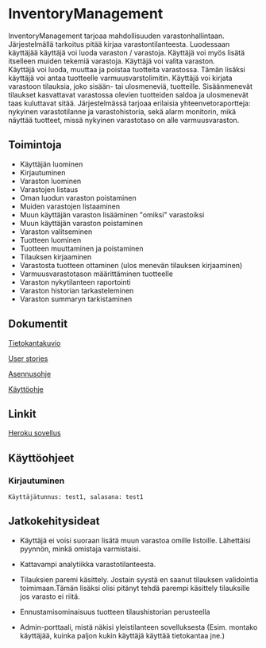 # InventoryManagement

InventoryManagement tarjoaa mahdollisuuden varastonhallintaan. 
Järjestelmällä tarkoitus pitää kirjaa varastontilanteesta. 
Luodessaan käyttäjää käyttäjä voi luoda varaston / varastoja.
Käyttäjä voi myös lisätä itselleen muiden tekemiä varastoja.
Käyttäjä voi valita varaston.  
Käyttäjä voi luoda, muuttaa ja poistaa tuotteita varastossa. Tämän lisäksi käyttäjä voi antaa tuotteelle varmuusvarstolimitin. Käyttäjä voi kirjata varastoon tilauksia, joko sisään- tai ulosmeneviä, tuotteille. 
Sisäänmenevät tilaukset kasvattavat varastossa olevien tuotteiden saldoa ja ulosmenevät taas kuluttavat sitää.
Järjestelmässä tarjoaa erilaisia yhteenvetoraportteja: nykyinen varastotilanne ja  varastohistoria, sekä alarm monitorin, mikä näyttää tuotteet, missä nykyinen varastotaso on alle varmuusvaraston.

## Toimintoja
* Käyttäjän luominen
* Kirjautuminen
* Varaston luominen
* Varastojen listaus
* Oman luodun varaston poistaminen
* Muiden varastojen listaaminen
* Muun käyttäjän varaston lisääminen "omiksi" varastoiksi
* Muun käyttäjän varaston poistaminen
* Varaston valitseminen
* Tuotteen luominen
* Tuotteen muuttaminen ja poistaminen
* Tilauksen kirjaaminen
* Varastosta tuotteen ottaminen (ulos menevän tilauksen kirjaaminen)
* Varmuusvarastotason määrittäminen tuotteelle
* Varaston nykytilanteen raportointi
* Varaston historian tarkasteleminen
* Varaston summaryn tarkistaminen

## Dokumentit

[Tietokantakuvio](https://github.com/jkukko/InventoryManagement/blob/master/documents/tietokantakaavio.md)

[User stories](https://github.com/jkukko/InventoryManagement/blob/master/documents/userstories.md)

[Asennusohje](https://github.com/jkukko/InventoryManagement/blob/master/documents/Asennusohje.md)

[Käyttöohje](https://github.com/jkukko/InventoryManagement/blob/master/documents/K%C3%A4ytt%C3%B6ohje.md)

## Linkit

[Heroku sovellus](https://manage-your-inventory.herokuapp.com/)


## Käyttöohjeet

### Kirjautuminen

`
Käyttäjätunnus: test1, salasana: test1
`
## Jatkokehitysideat

* Käyttäjä ei voisi suoraan lisätä muun varastoa omille listoille. Lähettäisi pyynnön, minkä omistaja varmistaisi.

* Kattavampi analytiikka varastotilanteesta.

* Tilauksien paremi käsittely. Jostain syystä en saanut tilauksen validointia toimimaan.Tämän lisäksi olisi pitänyt tehdä parempi käsittely tilauksille jos varasto ei riitä.

* Ennustamisominaisuus tuotteen tilaushistorian perusteella

* Admin-porttaali, mistä näkisi yleistilanteen sovelluksesta (Esim. montako käyttäjää, kuinka paljon kukin käyttäjä käyttää tietokantaa jne.)

